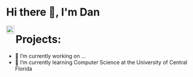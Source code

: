 <h1>Hi there 👋, I'm Dan  </h1>


[<img align="left" alt="danmigus | LinkedIn" width="22px" src="https://cdn.jsdelivr.net/npm/simple-icons@v3/icons/linkedin.svg" />][linkedin] 

[linkedin]: https://www.linkedin.com/in/daniel-feng/ 

<h1>Projects:</h1>

- 🔭 I’m currently working on ...
- 🌱 I’m currently learning Computer Science at the University of Central Florida

